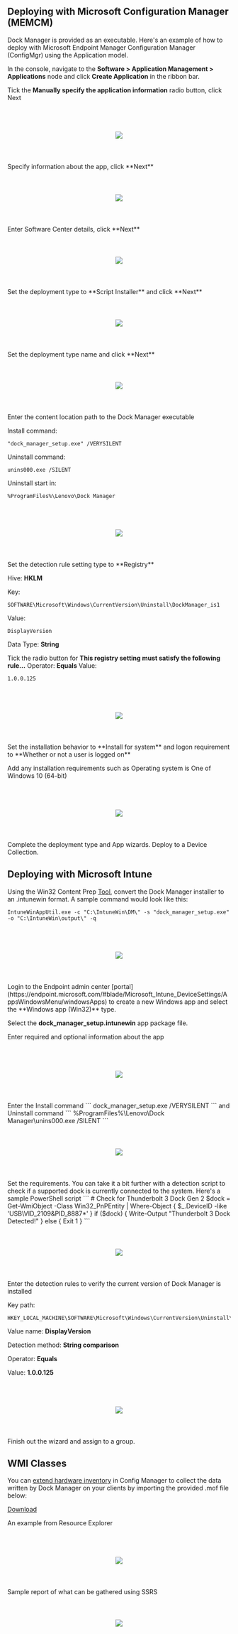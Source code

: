 ## Deploying with Microsoft Configuration Manager (MEMCM)

Dock Manager is provided as an executable.  Here's an example of how to deploy with Microsoft Endpoint Manager Configuration Manager (ConfigMgr) using the Application model.

In the console, navigate to the **Software > Application Management > Applications** node and click **Create Application** in the ribbon bar.

Tick the **Manually specify the application information** radio button, click Next
<div style="text-align:center;padding-bottom:40px;padding-top:40px">

![](../img/guides/dm/image1.PNG)
</div>
Specify information about the app, click **Next**
<div style="text-align:center;padding-bottom:40px;padding-top:40px">

![](../img/guides/dm/image2.PNG)
</div>
Enter Software Center details, click **Next**
<div style="text-align:center;padding-bottom:40px;padding-top:40px">

![](../img/guides/dm/image3.PNG)
</div>
Set the deployment type to **Script Installer** and click **Next**
<div style="text-align:center;padding-bottom:40px;padding-top:40px">

![](../img/guides/dm/image4.PNG)
</div>
Set the deployment type name and click **Next**
<div style="text-align:center;padding-bottom:40px;padding-top:40px">

![](../img/guides/dm/image5.PNG)
</div>
Enter the content location path to the Dock Manager executable

Install command:
```
"dock_manager_setup.exe" /VERYSILENT
```
Uninstall command:
```
unins000.exe /SILENT
```
Uninstall start in:
```
%ProgramFiles%\Lenovo\Dock Manager
```
<div style="text-align:center;padding-bottom:40px;padding-top:40px">

![](../img/guides/dm/image6.PNG)
</div>
Set the detection rule setting type to **Registry**

Hive: **HKLM**

Key:
```
SOFTWARE\Microsoft\Windows\CurrentVersion\Uninstall\DockManager_is1
```
Value:
```
DisplayVersion
```
Data Type: **String**

Tick the radio button for **This registry setting must satisfy the following rule...**
Operator: **Equals**
Value:
```
1.0.0.125
```
<div style="text-align:center;padding-bottom:40px;padding-top:40px">

![](../img/guides/dm/image7.PNG)
</div>
Set the installation behavior to **Install for system** and logon requirement to **Whether or not a user is logged on**

Add any installation requirements such as Operating system is One of Windows 10 (64-bit)
<div style="text-align:center;padding-bottom:40px;padding-top:40px">

![](../img/guides/dm/image8.PNG)
</div>
Complete the deployment type and App wizards.  Deploy to a Device Collection.

## Deploying with Microsoft Intune

Using the Win32 Content Prep [Tool](https://github.com/Microsoft/Microsoft-Win32-Content-Prep-Tool), convert the Dock Manager installer to an .intunewin format.  A sample command would look like this:

```
IntuneWinAppUtil.exe -c "C:\IntuneWin\DM\" -s "dock_manager_setup.exe" -o "C:\IntuneWin\output\" -q
```
<div style="text-align:center;padding-bottom:40px;padding-top:40px">

![](../img/guides/dm/image9.PNG)
</div>
Login to the Endpoint admin center [portal](https://endpoint.microsoft.com/#blade/Microsoft_Intune_DeviceSettings/AppsWindowsMenu/windowsApps) to create a new Windows app and select the **Windows app (Win32)** type.

Select the **dock_manager_setup.intunewin** app package file.

Enter required and optional information about the app
<div style="text-align:center;padding-bottom:40px;padding-top:40px">

![](../img/guides/dm/image10.PNG)
</div>
Enter the Install command
```
dock_manager_setup.exe /VERYSILENT
```
and Uninstall command
```
%ProgramFiles%\Lenovo\Dock Manager\unins000.exe /SILENT
```
<div style="text-align:center;padding-bottom:40px;padding-top:40px">

![](../img/guides/dm/image11.PNG)
</div>
Set the requirements.  You can take it a bit further with a detection script to check if a supported dock is currently connected to the system.  Here's a sample PowerShell script
```
# Check for Thunderbolt 3 Dock Gen 2
$dock = Get-WmiObject -Class Win32_PnPEntity | Where-Object { $_.DeviceID -like 'USB\VID_2109&PID_8887*' }
if ($dock) {
    Write-Output "Thunderbolt 3 Dock Detected!"
}
else {
    Exit 1
}
```
<div style="text-align:center;padding-bottom:40px;padding-top:40px">

![](../img/guides/dm/image12.PNG)
</div>
Enter the detection rules to verify the current version of Dock Manager is installed

Key path:
```
HKEY_LOCAL_MACHINE\SOFTWARE\Microsoft\Windows\CurrentVersion\Uninstall\DockManager_is1
```

Value name: **DisplayVersion**

Detection method: **String comparison**

Operator: **Equals**

Value: **1.0.0.125**
<div style="text-align:center;padding-bottom:40px;padding-top:40px">

![](../img/guides/dm/image13.PNG)
</div>
Finish out the wizard and assign to a group.

## WMI Classes

You can [extend hardware inventory](https://docs.microsoft.com/en-us/mem/configmgr/core/clients/manage/inventory/extend-hardware-inventory) in Config Manager to collect the data written by Dock Manager on your clients by importing the provided .mof file below:

[Download](https://download.lenovo.com/cdrt/blog/ConfigMgr-MOF-DockManager.zip)

An example from Resource Explorer
<div style="text-align:center;padding-bottom:40px;padding-top:40px">

![](../img/guides/dm/image14.PNG)
</div>
Sample report of what can be gathered using SSRS
<div style="text-align:center;padding-bottom:40px;padding-top:40px">

![](../img/guides/dm/image15.PNG)
</div>